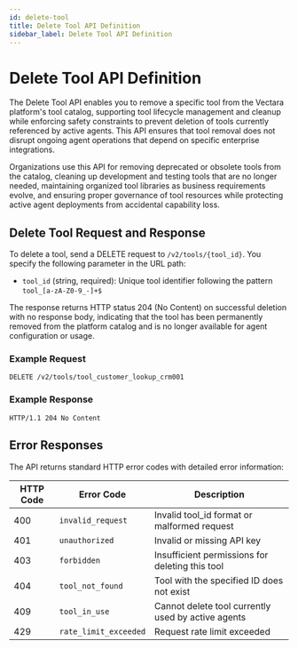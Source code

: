 ```yaml
---
id: delete-tool
title: Delete Tool API Definition
sidebar_label: Delete Tool API Definition
---
```


# Delete Tool API Definition

The Delete Tool API enables you to remove a specific tool from the Vectara platform's tool catalog, supporting tool lifecycle management and cleanup while enforcing safety constraints to prevent deletion of tools currently referenced by active agents. This API ensures that tool removal does not disrupt ongoing agent operations that depend on specific enterprise integrations.

Organizations use this API for removing deprecated or obsolete tools from the catalog, cleaning up development and testing tools that are no longer needed, maintaining organized tool libraries as business requirements evolve, and ensuring proper governance of tool resources while protecting active agent deployments from accidental capability loss.

## Delete Tool Request and Response

To delete a tool, send a DELETE request to `/v2/tools/{tool_id}`. You specify the following parameter in the URL path:

- `tool_id` (string, required): Unique tool identifier following the pattern `tool_[a-zA-Z0-9_-]+$`

The response returns HTTP status 204 (No Content) on successful deletion with no response body, indicating that the tool has been permanently removed from the platform catalog and is no longer available for agent configuration or usage.

### Example Request

```
DELETE /v2/tools/tool_customer_lookup_crm001
```

### Example Response

```
HTTP/1.1 204 No Content
```

## Error Responses

The API returns standard HTTP error codes with detailed error information:

| HTTP Code | Error Code | Description |
|-----------|------------|-------------|
| 400 | `invalid_request` | Invalid tool_id format or malformed request |
| 401 | `unauthorized` | Invalid or missing API key |
| 403 | `forbidden` | Insufficient permissions for deleting this tool |
| 404 | `tool_not_found` | Tool with the specified ID does not exist |
| 409 | `tool_in_use` | Cannot delete tool currently used by active agents |
| 429 | `rate_limit_exceeded` | Request rate limit exceeded |